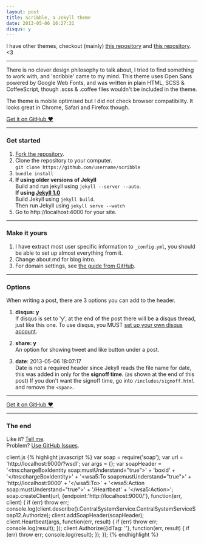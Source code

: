 ```yaml
---
layout: post
title: Scribble, a Jekyll theme
date: 2013-05-06 16:27:31
disqus: y
---
```


I have other themes, checkout (mainly) [this repository](https://github.com/muan/muan.github.com/releases) and [this repository](https://github.com/muan/jekyll-wardrobe). <3

---

There is no clever design philosophy to talk about, I tried to find something to work with, and 'scribble' came to my mind. This theme uses Open Sans powered by Google Web Fonts, and was written in plain HTML, SCSS & CoffeeScript, though .scss & .coffee files wouldn't be included in the theme.

The theme is mobile optimised but I did not check browser compatibility. It looks great in Chrome, Safari and Firefox though.

<a href="https://github.com/muan/scribble" target="_blank" class="big-button gray">Get it on GitHub &hearts;</a>

---

### Get started

1. [Fork the repository](https://github.com/muan/scribble/fork).
2. Clone the repository to your computer.<br /> `git clone https://github.com/username/scribble`
3. `bundle install`
4. **If using older versions of Jekyll**<br />
  Build and run jekyll using `jekyll --server --auto`.<br />
  **If using [Jekyll 1.0](http://blog.parkermoore.de/2013/05/06/jekyll-1-dot-0-released/)**<br />
  Build Jekyll using `jekyll build`.<br />
  Then run Jekyll using `jekyll serve --watch`<br />
5. Go to http://localhost:4000 for your site.

---

### Make it yours

1. I have extract most user specific information to `_config.yml`, you should be able to set up almost everything from it.
2. Change about.md for blog intro.
3. For domain settings, see [the guide from GitHub](https://help.github.com/articles/setting-up-a-custom-domain-with-pages).

---

### Options

When writing a post, there are 3 options you can add to the header.

1. **disqus: y**<br />
  If disqus is set to 'y', at the end of the post there will be a disqus thread, just like this one. To use disqus, you MUST [set up your own disqus account](http://disqus.com/).

2. **share: y**<br />
  An option for showing tweet and like button under a post.

3. **date**: 2013-05-06 18:07:17<br />
  Date is not a required header since Jekyll reads the file name for date, this was added in only for the **signoff time**. (as shown at the end of this post) If you don't want the signoff time, go into `/includes/signoff.html` and remove the `<span>`.

---

<a href="https://github.com/muan/scribble" target="_blank" class="big-button gray">Get it on GitHub &hearts;</a>

---

### The end

Like it? [Tell me](http://twitter.com/muanchiou).<br/>
Problem? [Use GitHub Issues](https://github.com/muan/scribble).


client.js {% highlight javascript %}
var soap = require('soap');
var url = 'http://localhost:9000/?wsdl';
var args = {};
var soapHeader = '<tns:chargeBoxIdentity soap:mustUnderstand="true">' +
                    'boxid' +
                  '</tns:chargeBoxIdentity>' +
                  '<wsa5:To soap:mustUnderstand="true">' +
                    'http://localhost:9000' +
                  '</wsa5:To>' +
                  '<wsa5:Action soap:mustUnderstand="true">' +
                    '/Heartbeat' +
                  '</wsa5:Action>';
soap.createClient(url, {endpoint:'http://localhost:9000/'}, function(err, client) {
  if (err) throw err;
    console.log(client.describe().CentralSystemService.CentralSystemServiceSoap12.Authorize);
    client.addSoapHeader(soapHeader);
    client.Heartbeat(args, function(err, result) {
      if (err) throw err;
        console.log(result);
      });
    client.Authorize({idTag: ''}, function(err, result) {
      if (err) throw err;
        console.log(result);
      });
}); {% endhighlight %}
